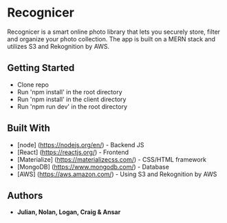 # Recognicer

Recognicer is a smart online photo library that lets you securely store, filter and organize your photo collection. The app is built on a MERN stack and utilizes S3 and Rekognition by AWS.

## Getting Started
- Clone repo
- Run 'npm install' in the root directory
- Run 'npm install' in the client directory
- Run 'npm run dev' in the root directory

## Built With
* [node] (https://nodejs.org/en/) - Backend JS
* [React] (https://reactjs.org/) - Frontend
* [Materialize] (https://materializecss.com/) - CSS/HTML framework
* [MongoDB] (https://www.mongodb.com/) - Database
* [AWS] (https://aws.amazon.com/) - Using S3 and Rekognition by AWS
## Authors

* **Julian, Nolan, Logan, Craig & Ansar**

